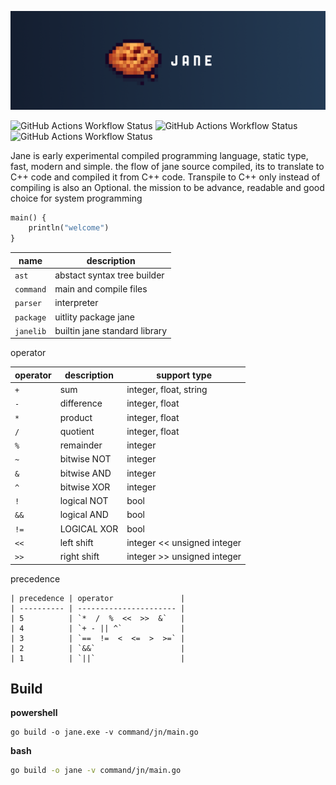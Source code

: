 ![jane](.github/jane.png)


![GitHub Actions Workflow Status](https://img.shields.io/github/actions/workflow/status/DeRuneLabs/jane/workflow_go_linux.yml?style=flat-square&logo=github&label=Build%20Linux)
![GitHub Actions Workflow Status](https://img.shields.io/github/actions/workflow/status/DeRuneLabs/jane/workflow_go_macos.yml?style=flat-square&logo=github&label=Build%20MacOS)
![GitHub Actions Workflow Status](https://img.shields.io/github/actions/workflow/status/DeRuneLabs/jane/workflow_go_windows.yml?style=flat-square&logo=github&label=Build%20Windows)


Jane is early experimental compiled programming language, static type, fast, modern and simple. the
flow of jane source compiled, its to translate to C++ code and compiled it from
C++ code. Transpile to C++ only instead of compiling is also an Optional. the
mission to be advance, readable and good choice for system programming

```py
main() {
    println("welcome")
}
```

| name      | description                   |
| --------- | ----------------------------- |
| `ast`     | abstact syntax tree builder   |
| `command` | main and compile files        |
| `parser`  | interpreter                   |
| `package` | uitlity package jane          |
| `janelib` | builtin jane standard library |

operator

| operator | description | support type                |
| -------- | ----------- | --------------------------- |
| `+`      | sum         | integer, float, string      |
| `-`      | difference  | integer, float              |
| `*`      | product     | integer, float              |
| `/`      | quotient    | integer, float              |
| `%`      | remainder   | integer                     |
| `~`      | bitwise NOT | integer                     |
| `&`      | bitwise AND | integer                     |
| `^`      | bitwise XOR | integer                     |
| `!`      | logical NOT | bool                        |
| `&&`     | logical AND | bool                        |
| `!=`     | LOGICAL XOR | bool                        |
| `<<`     | left shift  | integer << unsigned integer |
| `>>`     | right shift | integer >> unsigned integer |

precedence

```
| precedence | operator               |
| ---------- | ---------------------- |
| 5          | `*  /  %  <<  >>  &`   |
| 4          | `+ - || ^`             |
| 3          | `==  !=  <  <=  >  >=` |
| 2          | `&&`                   |
| 1          | `||`                   |
```

## Build

**powershell**
```psh
go build -o jane.exe -v command/jn/main.go
```

**bash**
```sh
go build -o jane -v command/jn/main.go
```

